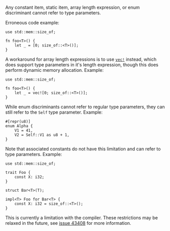 Any constant item, static item, array length expression, or enum
discriminant cannot refer to type parameters.

Erroneous code example:

```compile_fail,E0747
use std::mem::size_of;

fn foo<T>() {
    let _ = [0; size_of::<T>()];
}
```

A workaround for array length expressions is to use [`vec!`] instead, which
does support type parameters in it's length expression, though this does
perform dynamic memory allocation. Example:

```
use std::mem::size_of;

fn foo<T>() {
    let _ = vec![0; size_of::<T>()];
}
```

While enum discriminants cannot refer to regular type parameters, they can still
refer to the `Self` type parameter. Example:

```
#[repr(u8)]
enum Alpha {
    V1 = 41,
    V2 = Self::V1 as u8 + 1,
}
```

Note that associated constants do not have this limitation and can refer to
type parameters. Example:

```
use std::mem::size_of;

trait Foo {
    const X: i32;
}

struct Bar<T>(T);

impl<T> Foo for Bar<T> {
    const X: i32 = size_of::<T>();
}
```

This is currently a limitation with the compiler. These restrictions may be
relaxed in the future, see [issue 43408] for more information.

[`vec!`]: https://doc.rust-lang.org/std/vec/struct.Vec.html
[issue 43408]: https://github.com/rust-lang/rust/issues/43408
